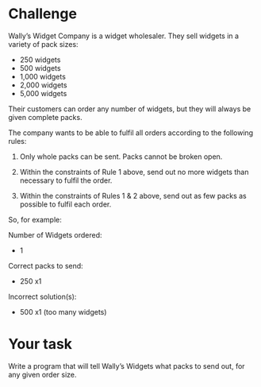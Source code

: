 # Challenge

Wally’s Widget Company is a widget wholesaler. They sell widgets in a variety of pack sizes:

- 250 widgets
- 500 widgets
- 1,000 widgets
- 2,000 widgets
- 5,000 widgets

Their customers can order any number of widgets, but they will always be given complete packs.

The company wants to be able to fulfil all orders according to the following rules:

1. Only whole packs can be sent. Packs cannot be broken open.

2. Within the constraints of Rule 1 above, send out no more widgets than necessary to fulfil
   the order.

3. Within the constraints of Rules 1 & 2 above, send out as few packs as possible to fulfil each
   order.

So, for example:

Number of Widgets ordered:

- 1

Correct packs to send:

- 250 x1

Incorrect solution(s):

- 500 x1 (too many widgets)

# Your task

Write a program that will tell Wally’s Widgets what packs to send out, for any given order size.
